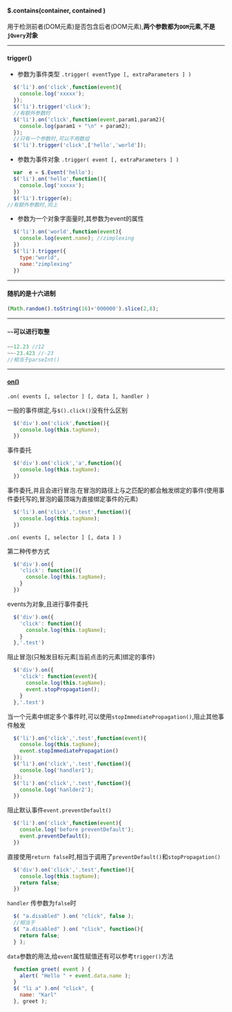 #### $.contains(container, contained )
用于检测前者(DOM元素)是否包含后者(DOM元素),**两个参数都为`DOM`元素,不是`jQuery`对象**
***
#### trigger()
- 参数为事件类型 `.trigger( eventType [, extraParameters ] )`
```javascript
  $('li').on('click',function(event){
    console.log('xxxxx');
  });
  $('li').trigger('click');
  //有额外参数时
  $('li').on('click',function(event,param1,param2){
    console.log(param1 + "\n" + param2);
  });
  //只有一个参数时,可以不用数组
  $('li').trigger('click',['hello','world']);
```
- 参数为事件对象 `.trigger( event [, extraParameters ] )`
```javascript
  var  e = $.Event('hello');
  $('li').on('hello',function(){
    console.log('xxxxx');
  })
  $('li').trigger(e);
//有额外参数时,同上
```
- 参数为一个对象字面量时,其参数为event的属性
```javascript
  $('li').on('world',function(event){
    console.log(event.name); //zimplexing
  })
  $('li').trigger({
    type:"world",
    name:"zimplexing"
  })
```
***
#### 随机的是十六进制
```javascript
(Math.random().toString(16)+'000000').slice(2,8);
```
***
#### `~~`可以进行取整
```javascript
~~12.23 //12
~~-23.423 //-23
//相当于parseInt()
```
***
#### [on()](http://api.jquery.com/on/)
`.on( events [, selector ] [, data ], handler )`

一般的事件绑定,与`$().click()`没有什么区别
```javascript
  $('div').on('click',function(){
    console.log(this.tagName);
  })
```
事件委托
```javascript
  $('div').on('click','a',function(){
    console.log(this.tagName);
  })
```
事件委托,并且会进行冒泡.在冒泡的路径上与之匹配的都会触发绑定的事件(使用事件委托写的,冒泡的最顶端为直接绑定事件的元素)
```javascript
  $('li').on('click','.test',function(){
    console.log(this.tagName);
  })
```
`.on( events [, selector ] [, data ] )`

第二种传参方式
```javascript
  $('div').on({
    'click': function(){
      console.log(this.tagName);
    }
  })
```
events为对象,且进行事件委托
```javascript
  $('div').on({
    'click': function(){
      console.log(this.tagName);
    }
  },'.test')
```
阻止冒泡(只触发目标元素[当前点击的元素]绑定的事件)
```javascript
  $('div').on({
    'click': function(event){
      console.log(this.tagName);
      event.stopPropagation();
    }
  },'.test')
```
 当一个元素中绑定多个事件时,可以使用`stopImmediatePropagation()`,阻止其他事件触发
```javascript
  $('li').on('click','.test',function(event){
    console.log(this.tagName);
    event.stopImmediatePropagation()
  });
  $('li').on('click','.test',function(){
    console.log('handler1');
  });
  $('li').on('click','.test',function(){
    console.log('hanlder2');
  })
```
 阻止默认事件`event.preventDefault()`
```javascript
  $('li').on('click',function(event){
    console.log('before preventDefault');
    event.preventDefault();
  })
```
直接使用`return false`时,相当于调用了`preventDefault()`和`stopPropagation()`
```javascript
  $('div').on('click','.test',function(){
    console.log(this.tagName);
    return false;
  })
```
`handler` 传参数为`false`时
```javascript
  $( "a.disabled" ).on( "click", false );
  //相当于
  $( "a.disabled" ).on( "click", function(){
    return false;
  } );
```
`data`参数的用法,给`event`属性赋值还有可以参考`trigger()`方法
```javascript
  function greet( event ) {
    alert( "Hello " + event.data.name );
  }
  $( "li a" ).on( "click", {
    name: "Karl"
  }, greet );
```
